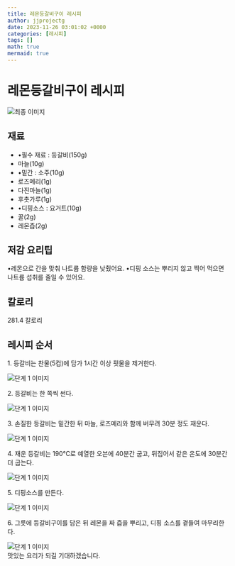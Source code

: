 ```yaml
---
title: 레몬등갈비구이 레시피
author: jjprojectg
date: 2023-11-26 03:01:02 +0000
categories: [레시피]
tags: []
math: true
mermaid: true
---
```

<meta name="og:type" content="website"/>
<meta charset="UTF-8"/>
<div class="header">
  <h1>레몬등갈비구이 레시피</h1>
</div>

<div class="container my-4">
  <div class="row">
    <div class="col-12 col-md-6">
      <div class="recipe-image">
        <img src="http://www.foodsafetykorea.go.kr/uploadimg/20230308/20230308013049_1678249849873.jpg" class="step-image" alt="최종 이미지"/>
      </div>
    </div>
    <div class="col-12 col-md-6">
      <div class="ingredients">
        <h2>재료</h2>
        <ul class="card">
          <li> •필수 재료 : 등갈비(150g) </li>
          <li>  마늘(10g) </li>
          <li> •밑간 : 소주(10g) </li>
          <li>  로즈메리(1g) </li>
          <li>  다진마늘(1g) </li>
          <li>  후춧가루(1g) </li>
          <li> •디핑소스 : 요거트(10g) </li>
          <li>  꿀(2g) </li>
          <li>  레몬즙(2g) </li>
</ul>
      </div>
    </div>
    <div class="col-12 col-md-6">
      <div class="ingredients">
        <h2>저감 요리팁</h2>
        <div class="card"> 
          <p>
            •레몬으로 간을 맞춰 나트륨 함량을 낮췄어요.
•디핑 소스는 뿌리지 않고 찍어 먹으면 나트륨 섭취를 줄일 수 있어요.
          </p>
        </div>
      </div>
      <div class="ingredients">
        <h2>칼로리</h2>
        <div class="card"> 
          <p>
            281.4 칼로리
          </p>
        </div>
      </div>
    </div>
  </div>

  <h2 class="my-4">레시피 순서</h2>
  <div class="card recipe-card">
    <div class="card-body recipe-step">
      <p class="card-text step-description">1. 등갈비는 찬물(5컵)에 담가 1시간 이상 핏물을 제거한다.</p>
      <img src="http://www.foodsafetykorea.go.kr/uploadimg/20230308/20230308020210_1678251730139.jpg" alt="단계 1 이미지" class="step-image"/>
    </div>
  </div>
  <div class="card recipe-card">
    <div class="card-body recipe-step">
      <p class="card-text step-description">2. 등갈비는 한 쪽씩 썬다.</p>
      <img src="http://www.foodsafetykorea.go.kr/uploadimg/20230308/20230308020237_1678251757897.jpg" alt="단계 1 이미지" class="step-image"/>
    </div>
  </div>
  <div class="card recipe-card">
    <div class="card-body recipe-step">
      <p class="card-text step-description">3. 손질한 등갈비는 밑간한 뒤 마늘, 로즈메리와 함께 버무려 30분 정도 재운다.</p>
      <img src="http://www.foodsafetykorea.go.kr/uploadimg/20230308/20230308020255_1678251775439.jpg" alt="단계 1 이미지" class="step-image"/>
    </div>
  </div>
  <div class="card recipe-card">
    <div class="card-body recipe-step">
      <p class="card-text step-description">4. 재운 등갈비는 190℃로 예열한 오븐에 40분간 굽고, 뒤집어서 같은 온도에 30분간 더 굽는다.</p>
      <img src="http://www.foodsafetykorea.go.kr/uploadimg/20230308/20230308020312_1678251792175.jpg" alt="단계 1 이미지" class="step-image"/>
    </div>
  </div>
  <div class="card recipe-card">
    <div class="card-body recipe-step">
      <p class="card-text step-description">5. 디핑소스를 만든다.</p>
      <img src="http://www.foodsafetykorea.go.kr/uploadimg/20230308/20230308020329_1678251809244.jpg" alt="단계 1 이미지" class="step-image"/>
    </div>
  </div>
  <div class="card recipe-card">
    <div class="card-body recipe-step">
      <p class="card-text step-description">6. 그릇에 등갈비구이를 담은 뒤 레몬을 짜 즙을 뿌리고, 디핑 소스를 곁들여 마무리한다.</p>
      <img src="http://www.foodsafetykorea.go.kr/uploadimg/20230308/20230308020351_1678251831171.jpg" alt="단계 1 이미지" class="step-image"/>
    </div>
  </div>

</div>
맛있는 요리가 되길 기대하겠습니다.
